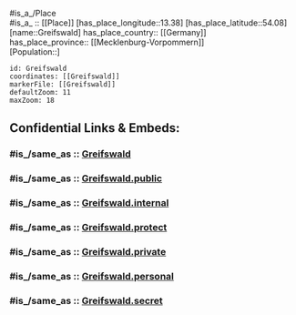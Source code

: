 ﻿---
confidential: public
isDeleted: false
location:
- 54.08
- 13.38
mapmarker: city
mapzoom:
- 7
- 12
SpocWebEntityId: 30566
tags:
- geo/City
type: City
---

#is_a_/Place  
#is_a_ :: [[Place]] 
[has_place_longitude::13.38] 
[has_place_latitude::54.08] 
[name::Greifswald] 
has_place_country:: [[Germany]]  
has_place_province:: [[Mecklenburg-Vorpommern]]  
[Population::] 



```leaflet
id: Greifswald
coordinates: [[Greifswald]] 
markerFile: [[Greifswald]] 
defaultZoom: 11 
maxZoom: 18
```


## Confidential Links & Embeds: 

### #is_/same_as :: [Greifswald](/_Standards/Earth/Continent/Europe/Europe~Central/Germany/Germany~East/Mecklenburg-Vorpommern/counties~MV/Vorpommern-Greifswald/cities~Greifswald/Greifswald.md) 

### #is_/same_as :: [Greifswald.public](/_public/Earth/Continent/Europe/Europe~Central/Germany/Germany~East/Mecklenburg-Vorpommern/counties~MV/Vorpommern-Greifswald/cities~Greifswald/Greifswald.public.md) 

### #is_/same_as :: [Greifswald.internal](/_internal/Earth/Continent/Europe/Europe~Central/Germany/Germany~East/Mecklenburg-Vorpommern/counties~MV/Vorpommern-Greifswald/cities~Greifswald/Greifswald.internal.md) 

### #is_/same_as :: [Greifswald.protect](/_protect/Earth/Continent/Europe/Europe~Central/Germany/Germany~East/Mecklenburg-Vorpommern/counties~MV/Vorpommern-Greifswald/cities~Greifswald/Greifswald.protect.md) 

### #is_/same_as :: [Greifswald.private](/_private/Earth/Continent/Europe/Europe~Central/Germany/Germany~East/Mecklenburg-Vorpommern/counties~MV/Vorpommern-Greifswald/cities~Greifswald/Greifswald.private.md) 

### #is_/same_as :: [Greifswald.personal](/_personal/Earth/Continent/Europe/Europe~Central/Germany/Germany~East/Mecklenburg-Vorpommern/counties~MV/Vorpommern-Greifswald/cities~Greifswald/Greifswald.personal.md) 

### #is_/same_as :: [Greifswald.secret](/_secret/Earth/Continent/Europe/Europe~Central/Germany/Germany~East/Mecklenburg-Vorpommern/counties~MV/Vorpommern-Greifswald/cities~Greifswald/Greifswald.secret.md)

